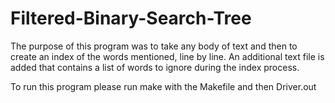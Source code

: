 # Filtered-Binary-Search-Tree

The purpose of this program was to take any body of text and then to create an index of the words mentioned, line by line. An additional text file is added that contains a list of words to ignore during the index process. 

To run this program please run make with the Makefile and then Driver.out 
